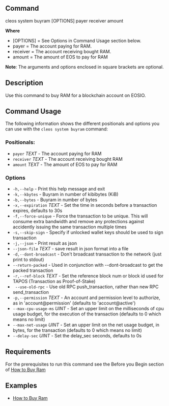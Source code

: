 
## Command
cleos system buyram [OPTIONS] payer receiver amount

**Where**
* [OPTIONS] = See Options in Command Usage section below.
* payer = The account paying for RAM.
* receiver = The account receiving bought RAM.
* amount = The amount of EOS to pay for RAM

**Note**: The arguments and options enclosed in square brackets are optional.

## Description
Use this command to buy RAM for a blockchain account on EOSIO.

## Command Usage
The following information shows the different positionals and options you can use with the `cleos system buyram` command:

### Positionals:
- `payer` _TEXT_ - The account paying for RAM
- `receiver` _TEXT_ - The account receiving bought RAM
- `amount` _TEXT_ - The amount of EOS to pay for RAM

### Options
- `-h,--help` - Print this help message and exit
- `-k,--kbytes` - Buyram in number of kibibytes (KiB)
- `-b,--bytes` - Buyram in number of bytes
- `-x,--expiration` _TEXT_ - Set the time in seconds before a transaction expires, defaults to 30s
- `-f,--force-unique` - Force the transaction to be unique. This will consume extra bandwidth and remove any protections against accidently issuing the same transaction multiple times
- `-s,--skip-sign` - Specify if unlocked wallet keys should be used to sign transaction
- `-j,--json` - Print result as json
- `--json-file` _TEXT_ - save result in json format into a file
- `-d,--dont-broadcast` - Don't broadcast transaction to the network (just print to stdout)
- `--return-packed` - Used in conjunction with --dont-broadcast to get the packed transaction
- `-r,--ref-block` _TEXT_ - Set the reference block num or block id used for TAPOS (Transaction as Proof-of-Stake)
- ` --use-old-rpc` - Use old RPC push_transaction, rather than new RPC send_transaction
- `-p,--permission` _TEXT_ - An account and permission level to authorize, as in 'account@permission' (defaults to 'account@active')
- `--max-cpu-usage-ms` _UINT_ - Set an upper limit on the milliseconds of cpu usage budget, for the execution of the transaction (defaults to 0 which means no limit)
- `--max-net-usage` _UINT_ - Set an upper limit on the net usage budget, in bytes, for the transaction (defaults to 0 which means no limit)
- `--delay-sec` _UINT_ - Set the delay_sec seconds, defaults to 0s

## Requirements
For the prerequisites to run this command see the Before you Begin section of [How to Buy Ram](../../02_how-to-guides/how-to-buy-ram.md)

## Examples
* [How to Buy Ram](../../02_how-to-guides/how-to-buy-ram.md)
